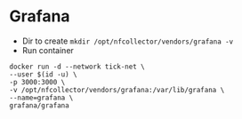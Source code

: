 # Grafana

- Dir to create
```mkdir /opt/nfcollector/vendors/grafana -v```
- Run container
```
docker run -d --network tick-net \
--user $(id -u) \
-p 3000:3000 \
-v /opt/nfcollector/vendors/grafana:/var/lib/grafana \
--name=grafana \
grafana/grafana
```
